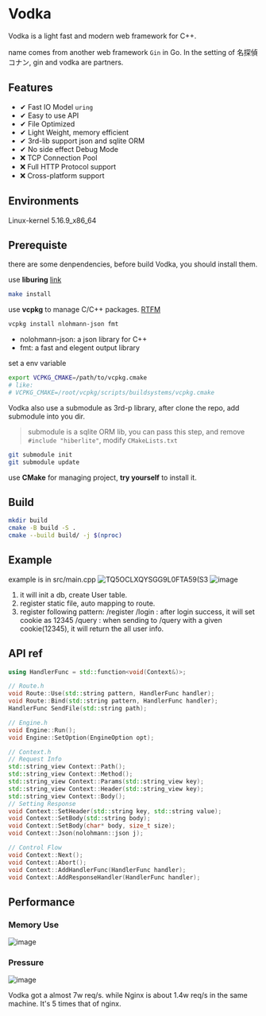 # Vodka
Vodka is a light fast and modern web framework for C++.

name comes from another web framework `Gin` in Go. In the setting of 名探偵コナン, gin and vodka are partners.

## Features
- ✔ Fast IO Model `uring` 
- ✔ Easy to use API 
- ✔ File Optimized
- ✔ Light Weight, memory efficient
- ✔ 3rd-lib support json and sqlite ORM
- ✔ No side effect Debug Mode
- ❌ TCP Connection Pool
- ❌ Full HTTP Protocol support
- ❌ Cross-platform support
## Environments
Linux-kernel 5.16.9_x86_64

## Prerequiste
there are some denpendencies, before build Vodka, you should install them.

use **liburing** [link](https://github.com/axboe/liburing)
```bash
make install
```

use **vcpkg** to manage C/C++ packages.
[RTFM](https://github.com/microsoft/vcpkg)

```bash
vcpkg install nlohmann-json fmt
```
- nolohmann-json: a json library for C++
- fmt: a fast and elegent output library

set a env variable 
```bash
export VCPKG_CMAKE=/path/to/vcpkg.cmake
# like:
# VCPKG_CMAKE=/root/vcpkg/scripts/buildsystems/vcpkg.cmake
```

Vodka also use a submodule as 3rd-p library, after clone the repo, add submodule into you dir.
> submodule is a sqlite ORM lib, you can pass this step, and remove `#include "hiberlite"`, modify `CMakeLists.txt`
```bash
git submodule init
git submodule update
```

use **CMake** for managing project, **try yourself** to install it.

## Build
```bash
mkdir build
cmake -B build -S .
cmake --build build/ -j $(nproc)
```

## Example
example is in src/main.cpp
![TQ5OCLXQYSGG9L0FTA59(S3](https://user-images.githubusercontent.com/45586871/170319058-2dacdf2e-889b-407a-9bd5-5dc684d4f0b2.png)
![image](https://user-images.githubusercontent.com/45586871/170319115-45b2ebf0-2f6d-4444-95de-af5654cb402d.png)

1. it will init a db, create User table. 
2. register static file, auto mapping to route.
3. register following pattern:
    /register 
    /login      : after login success, it will set cookie as 12345
    /query      : when sending to /query with a given cookie(12345), it will return the all user info.


## API ref
```cpp
using HandlerFunc = std::function<void(Context&)>;

// Route.h
void Route::Use(std::string pattern, HandlerFunc handler);
void Route::Bind(std::string pattern, HandlerFunc handler);
HandlerFunc SendFile(std::string path);

// Engine.h
void Engine::Run();
void Engine::SetOption(EngineOption opt);

// Context.h
// Request Info
std::string_view Context::Path();
std::string_view Context::Method();
std::string_view Context::Params(std::string_view key);
std::string_view Context::Header(std::string_view key);
std::string_view Context::Body();
// Setting Response 
void Context::SetHeader(std::string key, std::string value);
void Context::SetBody(std::string body);
void Context::SetBody(char* body, size_t size);
void Context::Json(nolohmann::json j);

// Control Flow
void Context::Next();
void Context::Abort();
void Context::AddHandlerFunc(HandlerFunc handler);
void Context::AddResponseHandler(HandlerFunc handler);
```
## Performance
### Memory Use
![image](https://user-images.githubusercontent.com/45586871/170446926-20aa81d0-3006-463b-b4b3-ccf3b7a5c9c2.png)

### Pressure 
![image](https://user-images.githubusercontent.com/45586871/170447008-d3248a71-01ef-418a-a83d-c792ced2dd8b.png)

Vodka got a almost 7w req/s. while Nginx is about 1.4w req/s in the same machine.
It's 5 times that of nginx.
